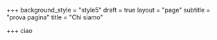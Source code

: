 +++
background_style = "style5"
draft = true
layout = "page"
subtitle = "prova pagina"
title = "Chi siamo"

+++
ciao